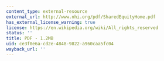 ```yaml
---
content_type: external-resource
external_url: http://www.nhi.org/pdf/SharedEquityHome.pdf
has_external_license_warning: true
license: https://en.wikipedia.org/wiki/All_rights_reserved
status: ''
title: PDF - 1.2MB
uid: ce3f0e6a-cd2e-4848-9822-a960caa5fc04
wayback_url: ''
---
```

